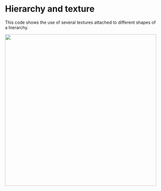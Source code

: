 # Hierarchy and texture

This code shows the use of several textures attached to different shapes of a hierarchy.

<img src="assets/pic.jpg" alt="" width="500px"/>